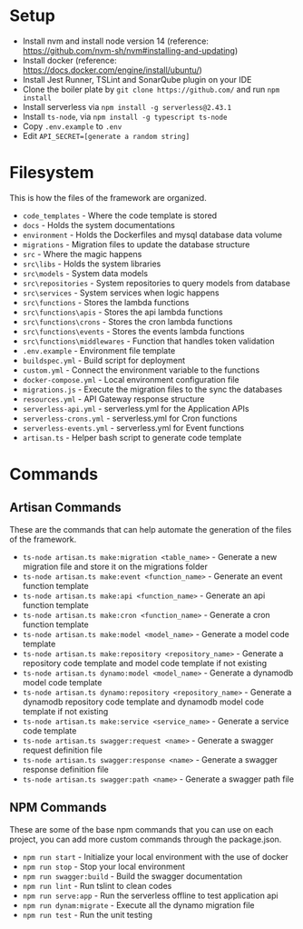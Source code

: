 # Setup
* Install nvm and install node version 14 (reference: https://github.com/nvm-sh/nvm#installing-and-updating)
* Install docker (reference: https://docs.docker.com/engine/install/ubuntu/)
* Install Jest Runner, TSLint and SonarQube plugin on your IDE
* Clone the boiler plate by ```git clone https://github.com/``` and run ```npm install```
* Install serverless via ```npm install -g serverless@2.43.1```
* Install ```ts-node```, via ```npm install -g typescript ts-node```
* Copy ```.env.example``` to ```.env```
* Edit ```API_SECRET=[generate a random string]```

# Filesystem
This is how the files of the framework are organized.

* ```code_templates``` - Where the code template is stored 
* ```docs``` - Holds the system documentations
* ```environment``` - Holds the Dockerfiles and mysql database data volume
* ```migrations``` - Migration files to update the database structure
* ```src``` - Where the magic happens
* ```src\libs``` - Holds the system libraries
* ```src\models``` - System data models
* ```src\repositories``` - System repositories to query models from database
* ```src\services``` - System services when logic happens
* ```src\functions``` - Stores the lambda functions
* ```src\functions\apis``` - Stores the api lambda functions
* ```src\functions\crons``` - Stores the cron lambda functions
* ```src\functions\events``` - Stores the events lambda functions
* ```src\functions\middlewares``` - Function that handles token validation
* ```.env.example``` - Environment file template
* ```buildspec.yml``` - Build script for deployment
* ```custom.yml``` - Connect the environment variable to the functions
* ```docker-compose.yml``` - Local environment configuration file
* ```migrations.js``` - Execute the migration files to the sync the databases
* ```resources.yml``` - API Gateway response structure
* ```serverless-api.yml``` - serverless.yml for the Application APIs
* ```serverless-crons.yml``` - serverless.yml for Cron functions
* ```serverless-events.yml``` - serverless.yml for Event functions
* ```artisan.ts``` - Helper bash script to generate code template

# Commands

## Artisan Commands
These are the commands that can help automate the generation of the files of the framework.
* ```ts-node artisan.ts make:migration <table_name>``` - Generate a new migration file and store it on the migrations folder
* ```ts-node artisan.ts make:event <function_name>``` - Generate an event function template
* ```ts-node artisan.ts make:api <function_name>``` - Generate an api function template
* ```ts-node artisan.ts make:cron <function_name>``` - Generate a cron function template
* ```ts-node artisan.ts make:model <model_name>``` - Generate a model code template
* ```ts-node artisan.ts make:repository <repository_name>``` - Generate a repository code template and model code  template if not existing
* ```ts-node artisan.ts dynamo:model <model_name>``` - Generate a dynamodb model code template
* ```ts-node artisan.ts dynamo:repository <repository_name>``` - Generate a dynamodb repository code template and dynamodb model code  template if not existing
* ```ts-node artisan.ts make:service <service_name>``` - Generate a service code template
* ```ts-node artisan.ts swagger:request <name>``` - Generate a swagger request definition file
* ```ts-node artisan.ts swagger:response <name>``` - Generate a swagger response definition file
* ```ts-node artisan.ts swagger:path <name>``` - Generate a swagger path file

## NPM Commands
These are some of the base npm commands that you can use on each project, you can add more custom commands through the package.json.

* ```npm run start``` - Initialize your local environment with the use of docker
* ```npm run stop``` - Stop your local environment
* ```npm run swagger:build``` - Build the swagger documentation
* ```npm run lint``` - Run tslint to clean codes
* ```npm run serve:app``` - Run the serverless offline to test application api
* ````npm run dynam:migrate```` - Execute all the dynamo migration file
* ```npm run test``` - Run the unit testing

